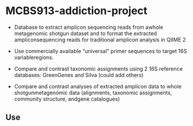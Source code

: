 # MCBS913-addiction-project

* Database to extract amplicon sequencing reads from awhole metagenomic shotgun dataset and to format the extracted ampliconsequencing reads for traditional amplicon analysis in QIIME 2

* Use commercially available “universal” primer sequences to target 16S variableregions.

* Compare and contrast taxonomic assignments using 2 16S reference databases: GreenGenes and Silva (could add others)

* Compare and contrast analyses of extracted amplicon data to whole shotgunmetagenomic data (alignments, taxonomic assignments, community structure, andgene catalogues)

## Use
